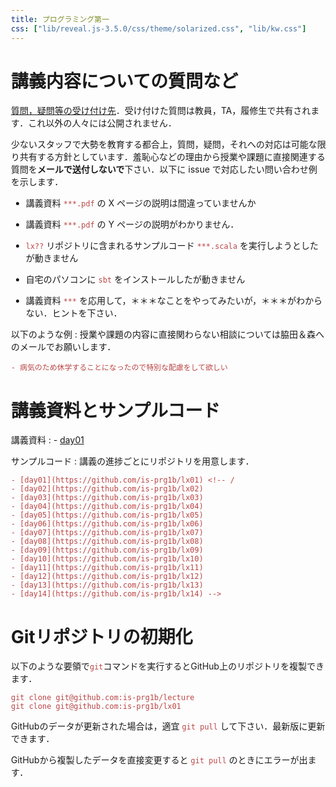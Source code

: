 ```yaml
---
title: プログラミング第一
css: ["lib/reveal.js-3.5.0/css/theme/solarized.css", "lib/kw.css"]
---
```


<style>
body {
  margin: 5em;
}

code {
  color: #b44;
}
</style>

<script type="text/javascript" src="lib/reveal.js-3.5.0/plugin/highlight/highlight.js"></script>

# 講義内容についての質問など

[質問，疑問等の受け付け先](https://github.com/is-prg1b/lecture/issues/new)．受け付けた質問は教員，TA，履修生で共有されます．これ以外の人々には公開されません．

少ないスタッフで大勢を教育する都合上，質問，疑問，それへの対応は可能な限り共有する方針としています．羞恥心などの理由から授業や課題に直接関連する質問を**メールで送付しないで**下さい．以下に issue で対応したい問い合わせ例を示します．

- 講義資料 `***.pdf` の X ページの説明は間違っていませんか

- 講義資料 `***.pdf` の Y ページの説明がわかりません．

- `lx??` リポジトリに含まれるサンプルコード `***.scala` を実行しようとしたが動きません

- 自宅のパソコンに `sbt` をインストールしたが動きません

- 講義資料 `***` を応用して，＊＊＊なことをやってみたいが，＊＊＊がわからない．ヒントを下さい．

以下のような例
: 授業や課題の内容に直接関わらない相談については脇田＆森へのメールでお願いします．

    - 病気のため休学することになったので特別な配慮をして欲しい

# 講義資料とサンプルコード

講義資料
: - [day01](https://github.com/is-prg1b/lecture/raw/master/docs/day01.pdf) <!--
    - [day02](https://github.com/is-prg1b/lecture/raw/master/docs/day02.pdf)
    - [day03](https://github.com/is-prg1b/lecture/raw/master/docs/day03.pdf)
    - [day04](https://github.com/is-prg1b/lecture/raw/master/docs/day04.pdf)
    - [day05](https://github.com/is-prg1b/lecture/raw/master/docs/day05.pdf)
    - [day06](https://github.com/is-prg1b/lecture/raw/master/docs/day06.pdf)
    - [day07](https://github.com/is-prg1b/lecture/raw/master/docs/day07.pdf)
    - [day08](https://github.com/is-prg1b/lecture/raw/master/docs/day08.pdf)
    - [day09](https://github.com/is-prg1b/lecture/raw/master/docs/day09.pdf)
    - [day10](https://github.com/is-prg1b/lecture/raw/master/docs/day10.pdf)
    - [day11](https://github.com/is-prg1b/lecture/raw/master/docs/day11.pdf)
    - [day12](https://github.com/is-prg1b/lecture/raw/master/docs/day12.pdf)
    - [day13](https://github.com/is-prg1b/lecture/raw/master/docs/day13.pdf)
    - [day14](https://github.com/is-prg1b/lecture/raw/master/docs/day14.pdf) -->

サンプルコード
: 講義の進捗ごとにリポジトリを用意します．

    - [day01](https://github.com/is-prg1b/lx01) <!-- /
    - [day02](https://github.com/is-prg1b/lx02)
    - [day03](https://github.com/is-prg1b/lx03)
    - [day04](https://github.com/is-prg1b/lx04)
    - [day05](https://github.com/is-prg1b/lx05)
    - [day06](https://github.com/is-prg1b/lx06)
    - [day07](https://github.com/is-prg1b/lx07)
    - [day08](https://github.com/is-prg1b/lx08)
    - [day09](https://github.com/is-prg1b/lx09)
    - [day10](https://github.com/is-prg1b/lx10)
    - [day11](https://github.com/is-prg1b/lx11)
    - [day12](https://github.com/is-prg1b/lx12)
    - [day13](https://github.com/is-prg1b/lx13)
    - [day14](https://github.com/is-prg1b/lx14) -->

# Gitリポジトリの初期化

以下のような要領で`git`コマンドを実行するとGitHub上のリポジトリを複製できます．

```
git clone git@github.com:is-prg1b/lecture
git clone git@github.com:is-prg1b/lx01
```

GitHubのデータが更新された場合は，適宜 `git pull` して下さい．最新版に更新できます．

GitHubから複製したデータを直接変更すると `git pull` のときにエラーが出ます．
